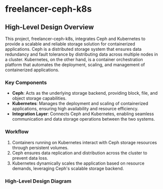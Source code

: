 # freelancer-ceph-k8s

## High-Level Design Overview

This project, freelancer-ceph-k8s, integrates Ceph and Kubernetes to provide a scalable and reliable storage solution for containerized applications. Ceph is a distributed storage system that ensures data redundancy and fault tolerance by distributing data across multiple nodes in a cluster. Kubernetes, on the other hand, is a container orchestration platform that automates the deployment, scaling, and management of containerized applications.

### Key Components
- **Ceph**: Acts as the underlying storage backend, providing block, file, and object storage capabilities.
- **Kubernetes**: Manages the deployment and scaling of containerized applications, ensuring high availability and resource efficiency.
- **Integration Layer**: Connects Ceph and Kubernetes, enabling seamless communication and data storage operations between the two systems.

### Workflow
1. Containers running on Kubernetes interact with Ceph storage resources through persistent volumes.
2. Ceph ensures data replication and distribution across the cluster to prevent data loss.
3. Kubernetes dynamically scales the application based on resource demands, leveraging Ceph's scalable storage backend.

### High-Level Design Diagram
